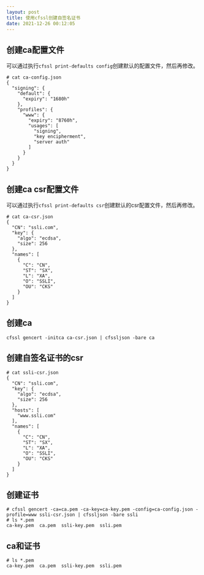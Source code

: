 ```yaml
---
layout: post
title: 使用cfssl创建自签名证书
date: 2021-12-26 00:12:05
---
```


## 创建ca配置文件

可以通过执行`cfssl print-defaults config`创建默认的配置文件，然后再修改。

```
# cat ca-config.json
{
  "signing": {
    "default": {
      "expiry": "1680h"
    },
    "profiles": {
      "www": {
        "expiry": "8760h",
        "usages": [
          "signing",
          "key encipherment",
          "server auth"
        ]
      }
    }
  }
}
```

## 创建ca csr配置文件

可以通过执行`cfssl print-defaults csr`创建默认的csr配置文件，然后再修改。

```
# cat ca-csr.json
{
  "CN": "ssli.com",
  "key": {
    "algo": "ecdsa",
    "size": 256
  },
  "names": [
    {
      "C": "CN",
      "ST": "SX",
      "L": "XA",
      "O": "SSLI",
      "OU": "CKS"
    }
  ]
}
```

## 创建ca

```
cfssl gencert -initca ca-csr.json | cfssljson -bare ca
```
## 创建自签名证书的csr

```
# cat ssli-csr.json
{
  "CN": "ssli.com",
  "key": {
    "algo": "ecdsa",
    "size": 256
  },
  "hosts": [
    "www.ssli.com"
  ],
  "names": [
    {
      "C": "CN",
      "ST": "SX",
      "L": "XA",
      "O": "SSLI",
      "OU": "CKS"
    }
  ]
}
```

## 创建证书

```
# cfssl gencert -ca=ca.pem -ca-key=ca-key.pem -config=ca-config.json -profile=www ssli-csr.json | cfssljson -bare ssli
# ls *.pem
ca-key.pem  ca.pem  ssli-key.pem  ssli.pem
```

## ca和证书

```
# ls *.pem
ca-key.pem  ca.pem  ssli-key.pem  ssli.pem
```
